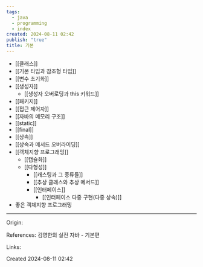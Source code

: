 ```yaml
---
tags:
  - java
  - programming
  - index
created: 2024-08-11 02:42
publish: "true"
title: 기본
---
```

- [[클래스]]
- [[기본 타입과 참조형 타입]]
- [[변수 초기화]]
- [[생성자]]
	- [[생성자 오버로딩과 this 키워드]]
- [[패키지]]
- [[접근 제어자]]
- [[자바의 메모리 구조]]
- [[static]]
- [[final]]
- [[상속]]
- [[상속과 메서드 오버라이딩]]
- [[객체지향 프로그래밍]]
	- [[캡슐화]]
	- [[다형성]]
		- [[캐스팅과 그 종류들]]
		- [[추상 클래스와 추상 메서드]]
		- [[인터페이스]]
			- [[인터페이스 다중 구현(다중 상속)]]
- 좋은 객체지향 프로그래밍

---
Origin:

References: 김영한의 실전 자바 - 기본편

Links:

Created 2024-08-11 02:42